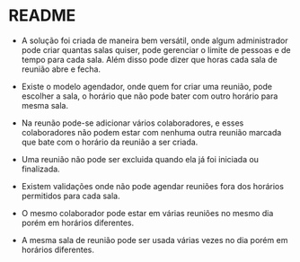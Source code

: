 # README

- A solução foi criada de maneira bem versátil, onde algum administrador pode criar quantas salas quiser, pode gerenciar o limite de pessoas e de tempo para cada sala. Além disso pode dizer que horas cada sala de reunião abre e fecha.

- Existe o modelo agendador, onde quem for criar uma reunião, pode escolher a sala, o horário que não pode bater com outro horário para mesma sala. 

- Na reunão pode-se adicionar vários colaboradores, e esses colaboradores não podem estar com nenhuma outra reunião marcada que bate com o horário da reunião a ser criada.

- Uma reunião não pode ser excluida quando ela já foi iniciada ou finalizada.

- Existem validações onde não pode agendar reuniões fora dos horários permitidos para cada sala.

- O mesmo colaborador pode estar em várias reuniões no mesmo dia porém em horários diferentes.

- A mesma sala de reunião pode ser usada várias vezes no dia porém em horários diferentes.